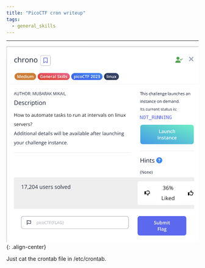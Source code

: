 ```yaml
---
title: "PicoCTF cron writeup"
tags:
  - general_skills
---
```


---


![image-center](/images/pico_cron/1.png){: .align-center}

Just cat the crontab file in /etc/crontab.